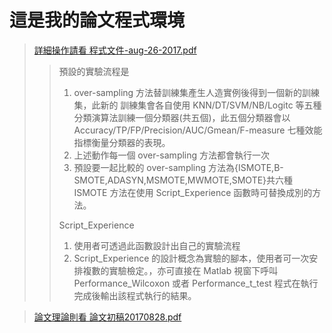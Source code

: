 # 這是我的論文程式環境

>[詳細操作請看 程式文件-aug-26-2017.pdf](https://github.com/s0920832252/An-Improved-Synthetic-Minority-Over-sampling-Technique-for-Imbalanced-Data-Set-Learning/blob/master/%E7%A8%8B%E5%BC%8F%E6%96%87%E4%BB%B6-aug-26-2017.pdf)
>> 預設的實驗流程是
>> 1. over-sampling 方法替訓練集產生人造實例後得到一個新的訓練集，此新的
>> 訓練集會各自使用 KNN/DT/SVM/NB/Logitc 等五種分類演算法訓練一個分類器(共五個)，此五個分類器會以 Accuracy/TP/FP/Precision/AUC/Gmean/F-measure
>> 七種效能指標衡量分類器的表現。
>> 2. 上述動作每一個 over-sampling 方法都會執行一次
>> 3. 預設要一起比較的 over-sampling 方法為{ISMOTE,B-SMOTE,ADASYN,MSMOTE,MWMOTE,SMOTE}共六種
>> ISMOTE 方法在使用 Script_Experience 函數時可替換成別的方法。
>> 
>> Script_Experience 
>> 1. 使用者可透過此函數設計出自己的實驗流程
>> 2. Script_Experience 的設計概念為實驗的腳本，使用者可一次安排複數的實驗檢定。，亦可直接在 Matlab 視窗下呼叫
>> Performance_Wilcoxon 或者 Performance_t_test 程式在執行完成後輸出該程式執行的結果。 
>>


>[論文理論則看 論文初稿20170828.pdf](https://github.com/s0920832252/An-Improved-Synthetic-Minority-Over-sampling-Technique-for-Imbalanced-Data-Set-Learning/blob/master/%E8%AB%96%E6%96%87%E5%88%9D%E7%A8%BF20170828.pdf)
